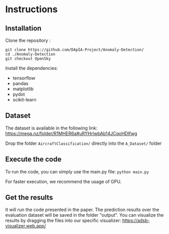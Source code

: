 # Instructions

## Installation

Clone the repository :

```
git clone https://github.com/DApIA-Project/Anomaly-Detection/
cd ./Anomaly-Detection
git checkout OpenSky
```

Install the dependencies:

- tensorflow
- pandas
- matplotlib
- pydot
- scikit-learn

## Dataset

The dataset is available in the following link: 
https://mega.nz/folder/R1MHER6a#uRYHrlwbAb14JCqoHDlfwg

Drop the folder ```AircraftClassification/``` directly into the ```A_Dataset/``` folder


## Execute the code

To run the code, you can simply use the main.py file:
```python main.py```

For faster execution, we recommend the usage of GPU.

## Get the results

It will run the code presented in the paper. The prediction results over the evaluation dataset will be saved in the folder "output".
You can visualize the results by dragging the files into our specific visualizer: https://adsb-visualizer.web.app/
